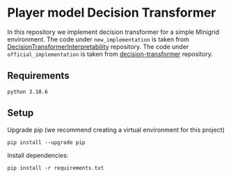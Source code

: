 # Player model Decision Transformer
In this repository we implement decision transformer for a simple Minigrid environment. 
The code under `new_implementation` is taken from [DecisionTransformerInterpretability](https://github.com/jbloomAus/DecisionTransformerInterpretability/tree/main) repository.
The code under `official_implementation` is taken from [decision-transformer](https://github.com/kzl/decision-transformer) repository.
## Requirements
```
python 3.10.6
```

## Setup
Upgrade pip (we recommend creating a virtual environment for this project)
```
pip install --upgrade pip
```
Install dependencies:
```
pip install -r requirements.txt
```
